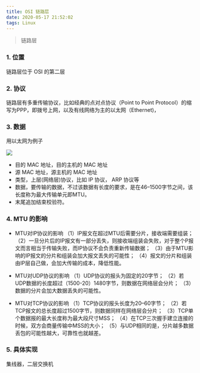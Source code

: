 ```yaml
---
title: OSI 链路层
date: 2020-05-17 21:52:02
tags: Linux
---
```


> 链路层

<!-- more -->


### 1. 位置
链路层位于 OSI 的第二层

### 2. 协议
链路层有多重传输协议，比如经典的点对点协议（Point to Point Protocol）的缩写为PPP，即拨号上网，以及有线网络为主的以太网（Ethernet)，

### 3. 数据
用以太网为例子

![](/img/2020/data_link_one.jpg)

- 目的 MAC 地址，目的主机的 MAC 地址
- 源 MAC 地址，源主机的 MAC 地址
- 类型，上层(网络层)协议，比如 IP 协议， ARP 协议等
- 数据，要传输的数据，不过该数据有长度的要求，是在46–1500字节之间，该长度称为最大传输单元即MTU。
- 末尾追加结束校验符。 


### 4. MTU 的影响
- MTU对IP协议的影响
（1）IP报文在超过MTU后需要分片，接收端需要组装；
（2）一旦分片后的IP报文有一部分丢失，则接收端组装会失败，对于整个P报文而言相当于传输失败，而IP协议不会负责重新传输数据；
（3）由于MTU影响的IP报文的分片和组装会加大报文丢失的可能性；
（4）报文的分片和组装由IP层自己做，会加大传输的成本，降低性能。

- MTU对UDP协议的影响
（1）UDP协议的报头为固定的20字节；
（2）若UDP数据的长度超过（1500-20）1480字节，则数据在网络层会分片；
（3）数据的分片会加大数据丢失的可能性。

- MTU对TCP协议的影响
（1）TCP协议的报头长度为20–60字节；
（2）若TCP报文的总长度超过1500字节，则数据同样在网络层会分片；
（3）TCP单个数据报的最大长度称为最大段尺寸MSS；
（4）在TCP三次握手建立连接的时候，双方会商量传输中MSS的大小；
（5）与UDP相同的是，分片越多数据丢包的可能性越大，可靠性也就越差。


### 5. 具体实现
集线器，二层交换机